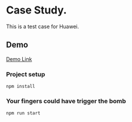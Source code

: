 # Case Study. 

This is a test case for Huawei. 

## Demo
[Demo Link](https://huawei-casestudy.netlify.app/)

### Project setup
```
npm install
```

### Your fingers could have trigger the bomb
```
npm run start
```